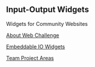 ## Input-Output Widgets

Widgets for Community Websites   


[About Web Challenge](https://model.earth/community/challenge/)  

[Embeddable IO Widgets](https://model.earth/io/charts/)

[Team Project Areas](https://model.earth/community/)  